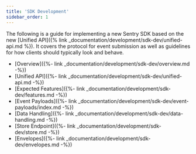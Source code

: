 ```yaml
---
title: 'SDK Development'
sidebar_order: 1
---
```


The following is a guide for implementing a new Sentry SDK based on the new
[Unified API]({% link _documentation/development/sdk-dev/unified-api.md %}). It covers
the protocol for event submission as well as guidelines for how clients should
typically look and behave.

- [Overview]({%- link _documentation/development/sdk-dev/overview.md -%})
- [Unified API]({%- link _documentation/development/sdk-dev/unified-api.md -%})
- [Expected Features]({%- link _documentation/development/sdk-dev/features.md -%})
- [Event Payloads]({%- link _documentation/development/sdk-dev/event-payloads/index.md -%})
- [Data Handling]({%- link _documentation/development/sdk-dev/data-handling.md -%})
- [Store Endpoint]({%- link _documentation/development/sdk-dev/store.md -%})
- [Envelopes]({%- link _documentation/development/sdk-dev/envelopes.md -%})
